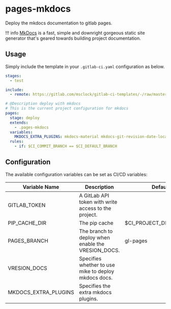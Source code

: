 # pages-mkdocs

Deploy the mkdocs documentation to gitlab pages.

!!! info
    [MkDocs](https://www.mkdocs.org/) is a fast, simple and downright gorgeous static site generator that's geared towards building project documentation.

## Usage

Simply include the template in your `.gitlab-ci.yaml` configuration as below.

```yaml
stages:
  - test

include:
  - remote: https://gitlab.com/msclock/gitlab-ci-templates/-/raw/master/templates/Pages-Mkdocs.gitlab-ci.yml

# @Description deploy with mkdocs
# This is the current project configuration for mkdocs
pages:
  stage: deploy
  extends:
    - .pages-mkdocs
  variables:
    MKDOCS_EXTRA_PLUGINS: mkdocs-material mkdocs-git-revision-date-localized-plugin
  rules:
    - if: $CI_COMMIT_BRANCH == $CI_DEFAULT_BRANCH
```

## Configuration

The available configuration variables can be set as CI/CD variables:

| Variable Name        | Description                                          | Default                    |
|----------------------|------------------------------------------------------|----------------------------|
| GITLAB_TOKEN         | A GitLab API token with write access to the project. |                            |
| PIP_CACHE_DIR        | The pip cache                                        | $CI_PROJECT_DIR/.cache/pip |
| PAGES_BRANCH         | The branch to deploy when enable the VRESION_DOCS.   | gl-pages                   |
| VRESION_DOCS         | Specifies whether to use mike to deploy mkdocs docs. |                            |
| MKDOCS_EXTRA_PLUGINS | Specifies the extra mkdocs plugins.                  |                            |
